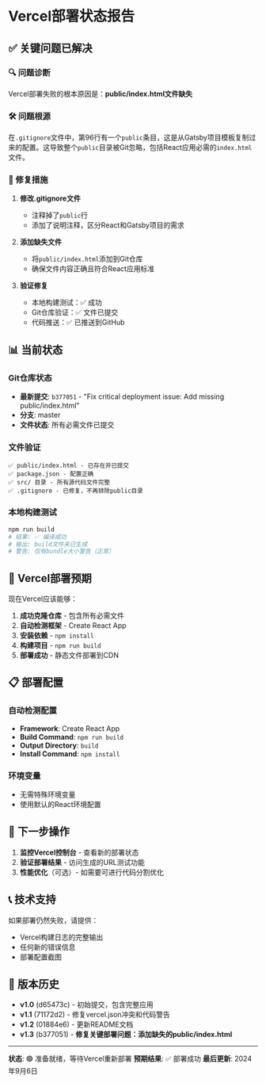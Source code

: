 # Vercel部署状态报告

## ✅ 关键问题已解决

### 🔍 问题诊断
Vercel部署失败的根本原因是：**public/index.html文件缺失**

### 🛠️ 问题根源
在`.gitignore`文件中，第96行有一个`public`条目，这是从Gatsby项目模板复制过来的配置。这导致整个`public`目录被Git忽略，包括React应用必需的`index.html`文件。

### 🔧 修复措施

1. **修改.gitignore文件**
   - 注释掉了`public`行
   - 添加了说明注释，区分React和Gatsby项目的需求

2. **添加缺失文件**
   - 将`public/index.html`添加到Git仓库
   - 确保文件内容正确且符合React应用标准

3. **验证修复**
   - 本地构建测试：✅ 成功
   - Git仓库验证：✅ 文件已提交
   - 代码推送：✅ 已推送到GitHub

## 📊 当前状态

### Git仓库状态
- **最新提交**: `b377051` - "Fix critical deployment issue: Add missing public/index.html"
- **分支**: master
- **文件状态**: 所有必需文件已提交

### 文件验证
```
✅ public/index.html - 已存在并已提交
✅ package.json - 配置正确
✅ src/ 目录 - 所有源代码文件完整
✅ .gitignore - 已修复，不再排除public目录
```

### 本地构建测试
```bash
npm run build
# 结果: ✅ 编译成功
# 输出: build文件夹已生成
# 警告: 仅有bundle大小警告（正常）
```

## 🚀 Vercel部署预期

现在Vercel应该能够：

1. **成功克隆仓库** - 包含所有必需文件
2. **自动检测框架** - Create React App
3. **安装依赖** - `npm install`
4. **构建项目** - `npm run build`
5. **部署成功** - 静态文件部署到CDN

## 📋 部署配置

### 自动检测配置
- **Framework**: Create React App
- **Build Command**: `npm run build`
- **Output Directory**: `build`
- **Install Command**: `npm install`

### 环境变量
- 无需特殊环境变量
- 使用默认的React环境配置

## 🎯 下一步操作

1. **监控Vercel控制台** - 查看新的部署状态
2. **验证部署结果** - 访问生成的URL测试功能
3. **性能优化**（可选）- 如需要可进行代码分割优化

## 📞 技术支持

如果部署仍然失败，请提供：
- Vercel构建日志的完整输出
- 任何新的错误信息
- 部署配置截图

## 🔄 版本历史

- **v1.0** (d65473c) - 初始提交，包含完整应用
- **v1.1** (71172d2) - 修复vercel.json冲突和代码警告
- **v1.2** (01884e6) - 更新README文档
- **v1.3** (b377051) - **修复关键部署问题：添加缺失的public/index.html**

---

**状态**: 🟢 准备就绪，等待Vercel重新部署
**预期结果**: ✅ 部署成功
**最后更新**: 2024年9月6日
